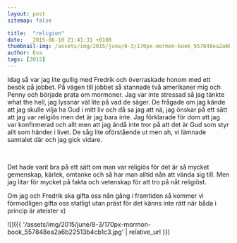 ```yaml
---
layout: post
sitemap: false

title:  "religion"
date:   2015-06-10 21:41:31 +0100
thumbnail-img: /assets/img/2015/june/8-3/170px-mormon-book_557848ea2a6b22513b4cb1c3.jpg
author: Eva
tags: [2015]
---
```


Idag så var jag lite gullig med Fredrik och överraskade honom med ett besök på jobbet. På vägen till jobbet så stannade två amerikaner mig och Penny och började prata om mormoner. Jag var inte stressad så jag tänkte what the hell, jag lyssnar väl lite på vad de säger. De frågade om jag kände att jag skulle vilja ha Gud i mitt liv och då sa jag att nä, jag önskar på ett sätt att jag var religiös men det är jag bara inte. Jag förklarade för dom att jag var konfirmerad och allt men att jag ändå inte tror på att det är Gud som styr allt som händer i livet. De såg lite oförstående ut men ah, vi lämnade samtalet där och jag gick vidare. 




 




Det hade varit bra på ett sätt om man var religiös för det är så mycket gemenskap, kärlek, omtanke och så har man alltid nån att vända sig till. Men jag litar för mycket på fakta och vetenskap för att tro på nåt religiöst. 

Om jag och Fredrik ska gifta oss nån gång i framtiden så kommer vi förmodligen gifta oss statligt utan präst för det känns inte rätt när båda i princip är ateister x)

![]({{ '/assets/img/2015/june/8-3/170px-mormon-book_557848ea2a6b22513b4cb1c3.jpg'  | relative_url }})


